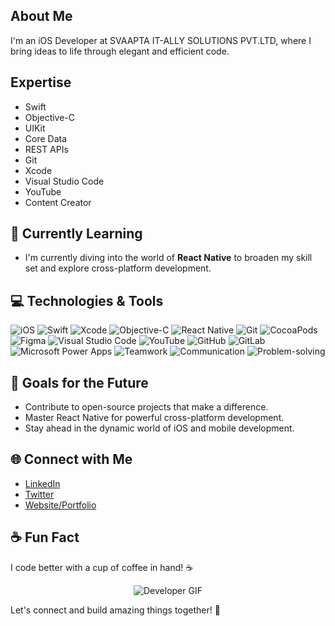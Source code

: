 <p align="center">
<!--   <img src="https://github.com/amoltdhage/amoltdhage/blob/main/github-header-image.png" alt="Header" style="width: 800px; height: 300px;" /> -->
</p>

## About Me
I'm an iOS Developer at SVAAPTA IT-ALLY SOLUTIONS PVT.LTD, where I bring ideas to life through elegant and efficient code.

## Expertise

* Swift 
* Objective-C
* UIKit
* Core Data
* REST APIs
* Git
* Xcode
* Visual Studio Code
* YouTube
* Content Creator

## 🌱 Currently Learning

- I'm currently diving into the world of **React Native** to broaden my skill set and explore cross-platform development.

## 💻 Technologies & Tools

![iOS](https://img.shields.io/badge/iOS-000?style=flat&logo=ios&logoColor=white)
![Swift](https://img.shields.io/badge/Swift-FA7343?style=flat&logo=swift&logoColor=white)
![Xcode](https://img.shields.io/badge/Xcode-007ACC?style=flat&logo=xcode&logoColor=white)
![Objective-C](https://img.shields.io/badge/Objective-C-FA7343?style=flat&logo=objective-c&logoColor=white)
![React Native](https://img.shields.io/badge/React%20Native-29ABCA?style=flat&logo=react-native&logoColor=white)
![Git](https://img.shields.io/badge/Git-EC4D33?style=flat&logo=git&logoColor=white)
![CocoaPods](https://img.shields.io/badge/CocoaPods-5FBC66?style=flat&logo=cocoapods&logoColor=white)
![Figma](https://img.shields.io/badge/Figma-F24E51?style=flat&logo=figma&logoColor=white)
![Visual Studio Code](https://img.shields.io/badge/Visual%20Studio%20Code-007ACC?style=flat&logo=visual-studio-code&logoColor=white)
![YouTube](https://img.shields.io/badge/YouTube-FF0000?style=flat&logo=youtube&logoColor=white)
![GitHub](https://img.shields.io/badge/GitHub-2C29A2?style=flat&logo=github&logoColor=white)
![GitLab](https://img.shields.io/badge/GitLab-E95959?style=flat&logo=gitlab&logoColor=white)
![Microsoft Power Apps](https://img.shields.io/badge/Microsoft%20Power%20Apps-1f60d8?style=flat&logo=microsoft-power-apps&logoColor=white)
![Teamwork](https://img.shields.io/badge/Teamwork-5FD055?style=flat&logo=teamwork&logoColor=white)
![Communication](https://img.shields.io/badge/Communication-DF0030?style=flat&logo=communication&logoColor=white)
![Problem-solving](https://img.shields.io/badge/Problem-solving-99CCFF?style=flat&logo=problem-solving&logoColor=white)


<!-- ## Developer GIF -->
<!-- ![Developer GIF](https://i.imgur.com/YOUR_DEVELOPER_GIF.gif) -->

<!-- ## 📈 GitHub Stats -->

<!-- ![Your GitHub Stats](https://github-readme-stats.vercel.app/api?username=yourusername&show_icons=true&hide_title=true&count_private=true&hide=prs&theme=radical) -->

## 🎯 Goals for the Future

- Contribute to open-source projects that make a difference.
- Master React Native for powerful cross-platform development.
- Stay ahead in the dynamic world of iOS and mobile development.

## 🌐 Connect with Me

- [LinkedIn](https://www.linkedin.com/in/amoltdhage/)
- [Twitter](https://twitter.com/amoltdhage)
- [Website/Portfolio](https://www.yourportfolio.com)

## ☕ Fun Fact

I code better with a cup of coffee in hand! ☕️

<p align="center">
  <img src="https://media.giphy.com/media/L1R1tvI9svkIWwpVYr/giphy.gif" alt="Developer GIF" />
</p>


Let's connect and build amazing things together! 🚀







